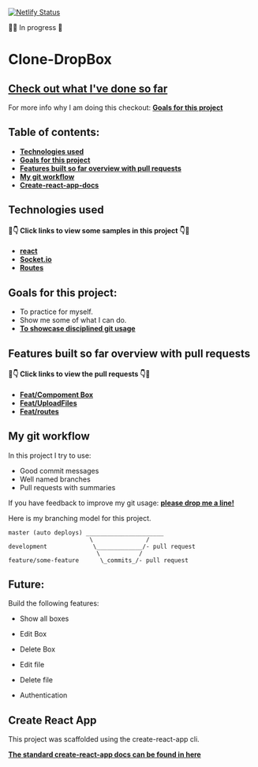 [![Netlify Status](https://api.netlify.com/api/v1/badges/60ddddb7-d0b5-4509-bce7-159cf00a666a/deploy-status)](https://app.netlify.com/sites/clone-dropbox/deploys)

:unicorn::unicorn: In progress :purple_heart: 

#  Clone-DropBox 
## [ Check out what I've done so far](https://clone-dropbox.netlify.com/)


 For more info why I am doing this checkout: **[Goals for this project](#goals-for-this-project)**

## Table of contents:

- **[Technologies used](#technologies-used)**
- **[Goals for this project](#goals-for-this-project)**
- **[Features built so far overview with pull requests](#features-built-so-far-overview-with-pull-requests)**
- **[My git workflow](#my-git-workflow)**
- **[Create-react-app-docs](#create-react-app)**

## Technologies used

#### 👀👇 Click links to view some samples in this project 👇👀

- **[react](https://github.com/recofka/DropBox-clone/blob/master/src/pages/Main/index.js)**
- **[Socket.io](https://github.com/recofka/DropBox-clone/blob/master/src/pages/Box/index.js)**
- **[Routes](https://github.com/recofka/DropBox-clone/blob/master/src/routes.js)**



## Goals for this project:

- To practice for myself.
- Show me some of what I can do.
- **[To showcase disciplined git usage](#my-git-workflow)**



## Features built so far overview with pull requests

#### 👀👇 Click links to view the pull requests 👇👀

- **[Feat/Compoment Box](https://github.com/recofka/DropBox-clone/pull/14)**
- **[Feat/UploadFiles](https://github.com/recofka/DropBox-clone/pull/16)**
- **[Feat/routes](https://github.com/recofka/DropBox-clone/pull/12)**


## My git workflow

In this project I try to use:

- Good commit messages
- Well named branches
- Pull requests with summaries

If you have feedback to improve my git usage: **[please drop me a line!](https://www.linkedin.com/in/deniserecofka)** 

Here is my branching model for this project.

```
master (auto deploys) ______________________
                       \               /
development             \_____________/- pull request
                         \           /
feature/some-feature      \_commits_/- pull request
```



## Future:
Build the following features:
- Show all boxes

- Edit Box
- Delete Box

- Edit file
- Delete file

- Authentication

## Create React App

This project was scaffolded using the create-react-app cli. 

**[The standard create-react-app docs can be found in here](./create-react-app-docs.md)**